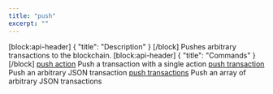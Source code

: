 ```yaml
---
title: "push"
excerpt: ""
---
```

[block:api-header]
{
  "title": "Description"
}
[/block]
Pushes arbitrary transactions to the blockchain.
[block:api-header]
{
  "title": "Commands"
}
[/block]
[push action](ref:cleos-push-action)  Push a transaction with a single action
[push transaction](ref:cleos-push-transaction) Push an arbitrary JSON transaction
[push transactions](ref:cleos-push-transactions) Push an array of arbitrary JSON transactions